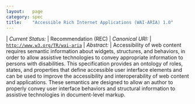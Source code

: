 ```yaml
---
layout:   page
category: spec
title:    "Accessible Rich Internet Applications (WAI-ARIA) 1.0"
---
```


| *Current Status:* | Recommendation (REC)
| *Canonical URI:* | [`http://www.w3.org/TR/wai-aria`](http://www.w3.org/TR/wai-aria)
| *Abstract:* | Accessibility of web content requires semantic information about widgets, structures, and behaviors, in order to allow assistive technologies to convey appropriate information to persons with disabilities. This specification provides an ontology of roles, states, and properties that define accessible user interface elements and can be used to improve the accessibility and interoperability of web content and applications. These semantics are designed to allow an author to properly convey user interface behaviors and structural information to assistive technologies in document-level markup.